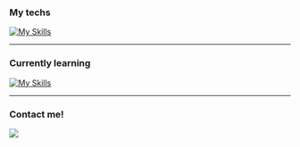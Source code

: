 ### My techs
[![My Skills](https://skillicons.dev/icons?i=react,js,ts,scss,styledcomponents,bootstrap,css,html,git)](https://skillicons.dev)
  
---

### Currently learning
[![My Skills](https://skillicons.dev/icons?i=ruby,rails)](https://skillicons.dev)
  
---
  
### Contact me!
<a href="https://www.linkedin.com/in/pauloh-moreira" target="_blank"><img src="https://img.shields.io/badge/-LinkedIn-%230077B5?style=for-the-badge&logo=linkedin&logoColor=white" target="_blank"></a>

